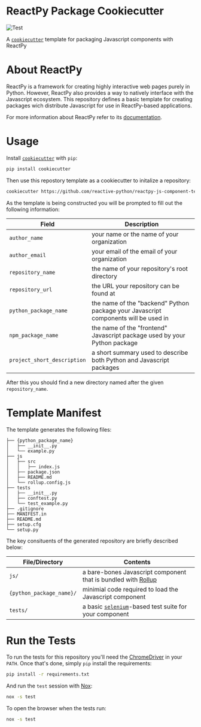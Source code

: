 # ReactPy Package Cookiecutter

![Test](https://github.com/reactive-python/reactpy-js-component-template/workflows/Test/badge.svg?branch=main)

A [`cookiecutter`](https://cookiecutter.readthedocs.io/en/1.7.2/README.html) template for packaging Javascript components with ReactPy

# About ReactPy

ReactPy is a framework for creating highly interactive web pages purely in Python. However,
ReactPy also provides a way to natively interface with the Javascript ecosystem. This
repository defines a basic template for creating packages wich distribute Javascript for
use in ReactPy-based applications.

For more information about ReactPy refer to its [documentation](https://reactpy-docs.herokuapp.com/docs/index.html).

# Usage

Install [`cookiecutter`](https://cookiecutter.readthedocs.io/en/1.7.2/README.html) with `pip`:

```bash
pip install cookiecutter
```

Then use this repostory template as a cookiecutter to initalize a repository:

```bash
cookiecutter https://github.com/reactive-python/reactpy-js-component-template.git
```

As the template is being constructed you will be prompted to fill out the following information:

| Field                       | Description                                                                         |
| --------------------------- | ----------------------------------------------------------------------------------- |
| `author_name`               | your name or the name of your organization                                          |
| `author_email`              | your email of the email of your organization                                        |
| `repository_name`           | the name of your repository's root directory                                        |
| `repository_url`            | the URL your repository can be found at                                             |
| `python_package_name`       | the name of the "backend" Python package your Javascript components will be used in |
| `npm_package_name`          | the name of the "frontend" Javascript package used by your Python package           |
| `project_short_description` | a short summary used to describe both Python and Javascript packages                |

After this you should find a new directory named after the given `repository_name`.

# Template Manifest

The template generates the following files:

```
├── {python_package_name}
│   ├── __init__.py
│   └── example.py
├── js
│   ├── src
│   │   ├── index.js
│   ├── package.json
│   ├── README.md
│   └── rollup.config.js
├── tests
│   ├── __init__.py
│   ├── conftest.py
│   └── test_example.py
├── .gitignore
├── MANIFEST.in
├── README.md
├── setup.cfg
└── setup.py
```

The key consituents of the generated repository are briefly described below:

| File/Directory           | Contents                                                                                          |
| ------------------------ | ------------------------------------------------------------------------------------------------- |
| `js/`                    | a bare-bones Javascript component that is bundled with [Rollup](https://rollupjs.org/)            |
| `{python_package_name}/` | minimial code required to load the Javascript component                                           |
| `tests/`                 | a basic [`selenium`](https://selenium-python.readthedocs.io/)-based test suite for your component |

# Run the Tests

To run the tests for this repository you'll need the
[ChromeDriver](https://chromedriver.chromium.org/downloads) in your `PATH`. Once that's
done, simply `pip` install the requirements:

```bash
pip install -r requirements.txt
```

And run the `test` session with [Nox](https://nox.thea.codes/en/stable/):

```bash
nox -s test
```

To open the browser when the tests run:

```bash
nox -s test
```
